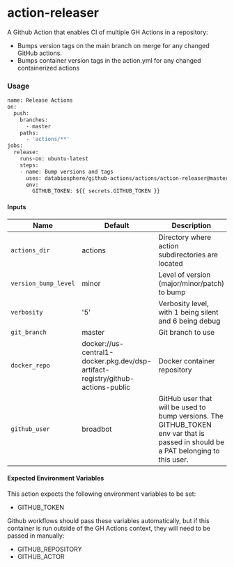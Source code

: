 # action-releaser

A Github Action that enables CI of multiple GH Actions in a repository:
- Bumps version tags on the main branch on merge for any changed GitHub actions.
- Bumps container version tags in the action.yml for any changed containerized actions

### Usage

```Dockerfile
name: Release Actions
on:
  push:
    branches:
      - master
    paths:
      - 'actions/**'
jobs:
  release:
    runs-on: ubuntu-latest
    steps:
    - name: Bump versions and tags
      uses: databiosphere/github-actions/actions/action-releaser@master
      env:
        GITHUB_TOKEN: ${{ secrets.GITHUB_TOKEN }}
```

#### Inputs
| Name | Default | Description|
| ---- | ------- | ---------- |
| `actions_dir` | actions | Directory where action subdirectories are located |
| `version_bump_level` | minor | Level of version (major/minor/patch) to bump |
| `verbosity` | '5' | Verbosity level, with 1 being silent and 6 being debug |
| `git_branch` | master | Git branch to use |
| `docker_repo` | docker://us-central1-docker.pkg.dev/dsp-artifact-registry/github-actions-public | Docker container repository |
| `github_user` | broadbot | GitHub user that will be used to bump versions. The GITHUB_TOKEN env var that is passed in should be a PAT belonging to this user. |

#### Expected Environment Variables

This action expects the following environment variables to be set:
- GITHUB_TOKEN

Github workflows should pass these variables automatically, but if this container is run outside of the GH Actions context, they will need to be passed in manually:
- GITHUB_REPOSITORY
- GITHUB_ACTOR
